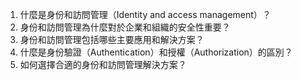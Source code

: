 1. 什麼是身份和訪問管理（Identity and access management）？
2. 身份和訪問管理為什麼對於企業和組織的安全性重要？
3. 身份和訪問管理包括哪些主要應用和解決方案？
4. 什麼是身份驗證（Authentication）和授權（Authorization）的區別？
5. 如何選擇合適的身份和訪問管理解決方案？